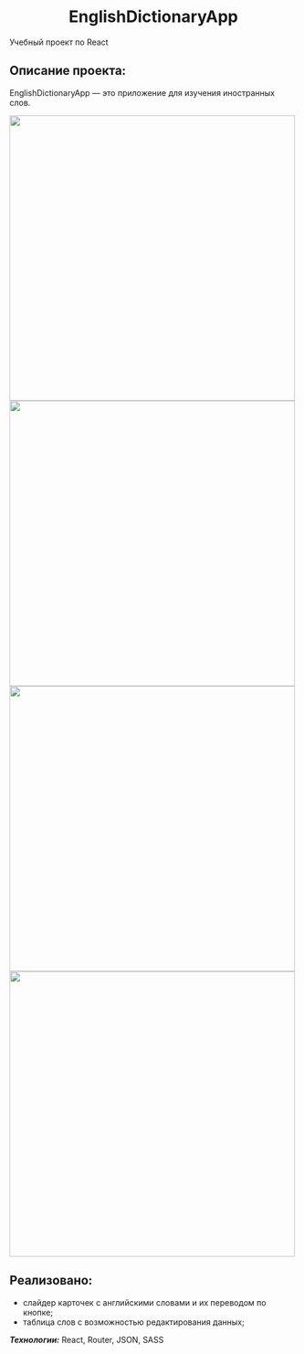 <h1 align="center">EnglishDictionaryApp</h1>

Учебный проект по React

<h2>Описание проекта:</h2>
EnglishDictionaryApp — это приложение для изучения иностранных слов.

<img src="https://user-images.githubusercontent.com/104670577/210117656-9f40d1c4-6d03-462a-9fa2-234127b249ea.png" width="500"> <img src="https://user-images.githubusercontent.com/104670577/210117658-ab378e15-fd83-4a12-86e6-daf8b782a8a6.png" width="500"> <img src="https://user-images.githubusercontent.com/104670577/210117659-cfdc9b14-0240-44f0-a2d8-09c1e3a2d2d0.png" width="500"> <img src="https://user-images.githubusercontent.com/104670577/210117661-83806829-11b0-48f5-9a2e-499ef99f09b3.png" width="500">

<h2>Реализовано:</h2>

+ слайдер карточек с английскими словами и их переводом по кнопке;
+ таблица слов с возможностью редактирования данных;

***Технологии:*** React, Router, JSON, SASS
